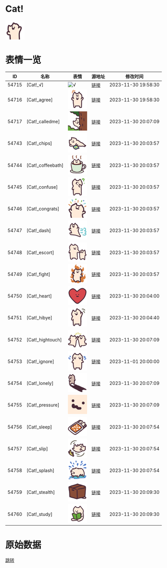 # Cat!

<img src="./cover.png" height="60" alt="cover" />

# 表情一览

|ID|名称|表情|源地址|修改时间|
|----|----|----|----|----|
|54715|[Cat!_√]|<img src="./pic/054715_%5BCat!_√%5D.png" height="60" alt="√"/>|[链接](https://i0.hdslb.com/bfs/emote/388134c6a293e2cba356a699db6a0ae4f40d37a7.png)|2023-11-30 19:58:30|
|54716|[Cat!_agree]|<img src="./pic/054716_%5BCat!_agree%5D.png" height="60" alt="agree"/>|[链接](https://i0.hdslb.com/bfs/emote/022b730cb08aac2b58fb6934ee6b23bbb81b576f.png)|2023-11-30 19:58:30|
|54717|[Cat!_calledme]|<img src="./pic/054717_%5BCat!_calledme%5D.png" height="60" alt="calledme"/>|[链接](https://i0.hdslb.com/bfs/emote/d596547ca73b6b3c568bf7cdbe87e1a30a032db2.png)|2023-11-30 20:07:09|
|54743|[Cat!_chips]|<img src="./pic/054743_%5BCat!_chips%5D.png" height="60" alt="chips"/>|[链接](https://i0.hdslb.com/bfs/emote/e07879114ca8520ea36adb1ee5f8cef6022ac320.png)|2023-11-30 20:03:57|
|54744|[Cat!_coffeebath]|<img src="./pic/054744_%5BCat!_coffeebath%5D.png" height="60" alt="coffeebath"/>|[链接](https://i0.hdslb.com/bfs/emote/b04cb9779e693ecfeecd2df561458f5a8e015d2e.png)|2023-11-30 20:03:57|
|54745|[Cat!_confuse]|<img src="./pic/054745_%5BCat!_confuse%5D.png" height="60" alt="confuse"/>|[链接](https://i0.hdslb.com/bfs/emote/67b218e0616fd352ed43192418300610c88df8c0.png)|2023-11-30 20:03:57|
|54746|[Cat!_congrats]|<img src="./pic/054746_%5BCat!_congrats%5D.png" height="60" alt="congrats"/>|[链接](https://i0.hdslb.com/bfs/emote/f8a66450fc09daface30e20cd85bc722f884306e.png)|2023-11-30 20:03:57|
|54747|[Cat!_dash]|<img src="./pic/054747_%5BCat!_dash%5D.png" height="60" alt="dash"/>|[链接](https://i0.hdslb.com/bfs/emote/0ecc2ab68e39ed1ea858834189762fd6c9fbc8a5.png)|2023-11-30 20:03:57|
|54748|[Cat!_escort]|<img src="./pic/054748_%5BCat!_escort%5D.png" height="60" alt="escort"/>|[链接](https://i0.hdslb.com/bfs/emote/3fdf82f8df698eead6435ce640a86112bc4b1a26.png)|2023-11-30 20:03:57|
|54749|[Cat!_fight]|<img src="./pic/054749_%5BCat!_fight%5D.png" height="60" alt="fight"/>|[链接](https://i0.hdslb.com/bfs/emote/89fac21ccd4365038e064fdbb56cb2dab6e4b2b0.png)|2023-11-30 20:03:57|
|54750|[Cat!_heart]|<img src="./pic/054750_%5BCat!_heart%5D.png" height="60" alt="heart"/>|[链接](https://i0.hdslb.com/bfs/emote/4dcfed8b5b72d206f7c214e52030fafc47a0580f.png)|2023-11-30 20:04:00|
|54751|[Cat!_hibye]|<img src="./pic/054751_%5BCat!_hibye%5D.png" height="60" alt="hibye"/>|[链接](https://i0.hdslb.com/bfs/emote/b115636cbb3458e2465e2d83147e7c0576ee00e9.png)|2023-11-30 20:04:40|
|54752|[Cat!_hightouch]|<img src="./pic/054752_%5BCat!_hightouch%5D.png" height="60" alt="hightouch"/>|[链接](https://i0.hdslb.com/bfs/emote/9a44615ffd8f3910da5863858821c2802b19f2a3.png)|2023-11-30 20:07:09|
|54753|[Cat!_ignore]|<img src="./pic/054753_%5BCat!_ignore%5D.png" height="60" alt="ignore"/>|[链接](https://i0.hdslb.com/bfs/emote/a632ac8c48e4d6a6f28e043bddb6ba687e11b9b3.png)|2023-11-01 20:00:00|
|54754|[Cat!_lonely]|<img src="./pic/054754_%5BCat!_lonely%5D.png" height="60" alt="lonely"/>|[链接](https://i0.hdslb.com/bfs/emote/d4c05d7db798ec9af916a68d2d20f5127a654009.png)|2023-11-30 20:07:09|
|54755|[Cat!_pressure]|<img src="./pic/054755_%5BCat!_pressure%5D.png" height="60" alt="pressure"/>|[链接](https://i0.hdslb.com/bfs/emote/c35458a61378923b4cfc1a28f645fd1ffef904f3.png)|2023-11-30 20:07:09|
|54756|[Cat!_sleep]|<img src="./pic/054756_%5BCat!_sleep%5D.png" height="60" alt="sleep"/>|[链接](https://i0.hdslb.com/bfs/emote/f8e3c8410f7187bf64e897b833f93d024f69d51e.png)|2023-11-30 20:07:54|
|54757|[Cat!_slip]|<img src="./pic/054757_%5BCat!_slip%5D.png" height="60" alt="slip"/>|[链接](https://i0.hdslb.com/bfs/emote/c781dbedd9b3318cc8e6615136394b3dbd373688.png)|2023-11-30 20:07:54|
|54758|[Cat!_splash]|<img src="./pic/054758_%5BCat!_splash%5D.png" height="60" alt="splash"/>|[链接](https://i0.hdslb.com/bfs/emote/f05849d5f2243f2704cdf51481d2bedf2abd62fe.png)|2023-11-30 20:07:54|
|54759|[Cat!_stealth]|<img src="./pic/054759_%5BCat!_stealth%5D.png" height="60" alt="stealth"/>|[链接](https://i0.hdslb.com/bfs/emote/cf7c8d053b7514a25227d68b3c26d46df4767718.png)|2023-11-30 20:09:30|
|54760|[Cat!_study]|<img src="./pic/054760_%5BCat!_study%5D.png" height="60" alt="study"/>|[链接](https://i0.hdslb.com/bfs/emote/a96d06e3e070a67fa9a9dcf285003ab285fd9066.png)|2023-11-30 20:09:30|

# 原始数据

[跳转](./raw.json)


